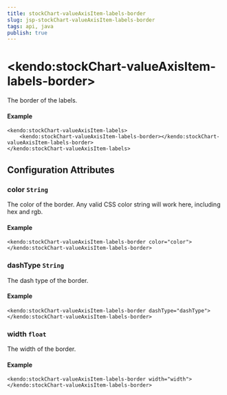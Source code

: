 ```yaml
---
title: stockChart-valueAxisItem-labels-border
slug: jsp-stockChart-valueAxisItem-labels-border
tags: api, java
publish: true
---
```


# \<kendo:stockChart-valueAxisItem-labels-border\>

The border of the labels.

#### Example
    <kendo:stockChart-valueAxisItem-labels>
        <kendo:stockChart-valueAxisItem-labels-border></kendo:stockChart-valueAxisItem-labels-border>
    </kendo:stockChart-valueAxisItem-labels>

## Configuration Attributes

### color `String`

The color of the border. Any valid CSS color string will work here, including
hex and rgb.

#### Example
    <kendo:stockChart-valueAxisItem-labels-border color="color">
    </kendo:stockChart-valueAxisItem-labels-border>

### dashType `String`

The dash type of the border.

#### Example
    <kendo:stockChart-valueAxisItem-labels-border dashType="dashType">
    </kendo:stockChart-valueAxisItem-labels-border>

### width `float`

The width of the border.

#### Example
    <kendo:stockChart-valueAxisItem-labels-border width="width">
    </kendo:stockChart-valueAxisItem-labels-border>

